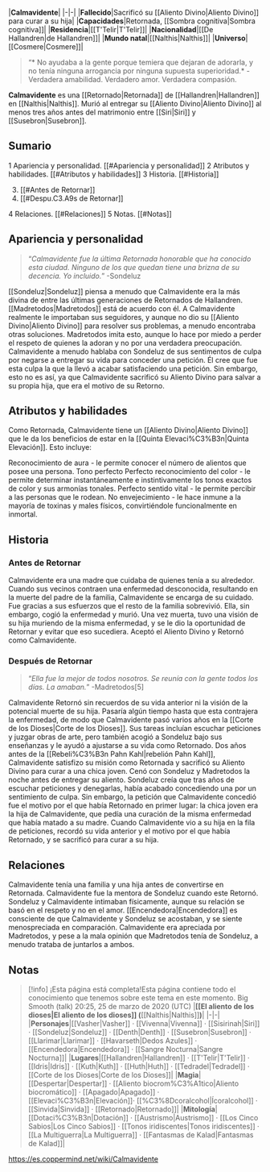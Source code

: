 

|**Calmavidente**|
|-|-|
|**Fallecido**|Sacrificó su [[Aliento Divino\|Aliento Divino]] para curar a su hija|
|**Capacidades**|Retornada, [[Sombra cognitiva\|Sombra cognitiva]]|
|**Residencia**|[[T'Telir\|T'Telir]]|
|**Nacionalidad**|[[De Hallandren\|de Hallandren]]|
|**Mundo natal**|[[Nalthis\|Nalthis]]|
|**Universo**|[[Cosmere\|Cosmere]]|

>“* No ayudaba a la gente porque temiera que dejaran de adorarla, y no tenía ninguna arrogancia por ninguna supuesta superioridad.*
\-Verdadera amabilidad. Verdadero amor. Verdadera compasión.


**Calmavidente** es una [[Retornado\|Retornada]] de [[Hallandren\|Hallandren]] en [[Nalthis\|Nalthis]]. Murió al entregar su [[Aliento Divino\|Aliento Divino]] al menos tres años antes del matrimonio entre [[Siri\|Siri]] y [[Susebron\|Susebron]].

## Sumario

1 Apariencia y personalidad. [[#Apariencia y personalidad]] 
2 Atributos y habilidades. [[#Atributos y habilidades]] 
3 Historia. [[#Historia]] 

3. [[#Antes de Retornar]] 
3. [[#Despu.C3.A9s de Retornar]] 


4 Relaciones. [[#Relaciones]] 
5 Notas. [[#Notas]] 


## Apariencia y personalidad
>“*Calmavidente fue la última Retornada honorable que ha conocido esta ciudad. Ninguno de los que quedan tiene una brizna de su decencia. Yo incluido.*”
\-Sondeluz


[[Sondeluz\|Sondeluz]] piensa a menudo que Calmavidente era la más divina de entre las últimas generaciones de Retornados de Hallandren. [[Madretodos\|Madretodos]] está de acuerdo con él. A Calmavidente realmente le importaban sus seguidores, y aunque no dio su [[Aliento Divino\|Aliento Divino]] para resolver sus problemas, a menudo encontraba otras soluciones. Madretodos imita esto, aunque lo hace por miedo a perder el respeto de quienes la adoran y no por una verdadera preocupación. Calmavidente a menudo hablaba con Sondeluz de sus sentimentos de culpa por negarse a entregar su vida para conceder una petición. Él cree que fue esta culpa la que la llevó a acabar satisfaciendo una petición. Sin embargo, esto no es así, ya que Calmavidente sacrificó su Aliento Divino para salvar a su propia hija, que era el motivo de su Retorno.

## Atributos y habilidades
Como Retornada, Calmavidente tiene un [[Aliento Divino\|Aliento Divino]] que le da los beneficios de estar en la [[Quinta Elevaci%C3%B3n\|Quinta Elevación]]. Esto incluye:

Reconocimiento de aura - le permite conocer el número de alientos que posee una persona.
Tono perfecto
Perfecto reconocimiento del color - le permite determinar instantáneamente e instintivamente los tonos exactos de color y sus armonías tonales.
Perfecto sentido vital - le permite percibir a las personas que le rodean.
No envejecimiento - le hace inmune a la mayoría de toxinas y males físicos, convirtiéndole funcionalmente en inmortal.
## Historia
### Antes de Retornar
Calmavidente era una madre que cuidaba de quienes tenía a su alrededor. Cuando sus vecinos contraen una enfermedad desconocida, resultando en la muerte del padre de la familia, Calmavidente se encarga de su cuidado. Fue gracias a sus esfuerzos que el resto de la familia sobrevivió. Ella, sin embargo, cogió la enfermedad y murió. Una vez muerta, tuvo una visión de su hija muriendo de la misma enfermedad, y se le dio la oportunidad de Retornar y evitar que eso sucediera. Aceptó el Aliento Divino y Retornó como Calmavidente.

### Después de Retornar
>“*Ella fue la mejor de todos nosotros. Se reunía con la gente todos los días. La amaban.*”
\-Madretodos[5]


Calmavidente Retornó sin recuerdos de su vida anterior ni la visión de la potencial muerte de su hija. Pasaría algún tiempo hasta que esta contrajera la enfermedad, de modo que Calmavidente pasó varios años en la [[Corte de los Dioses\|Corte de los Dioses]]. Sus tareas incluían escuchar peticiones y juzgar obras de arte, pero también acogió a Sondeluz bajo sus enseñanzas y le ayudó a ajustarse a su vida como Retornado.
Dos años antes de la [[Rebeli%C3%B3n Pahn Kahl\|rebelión Pahn Kahl]], Calmavidente satisfizo su misión como Retornada y sacrificó su Aliento Divino para curar a una chica joven. Cenó con Sondeluz y Madretodos la noche antes de entregar su aliento. Sondeluz creía que tras años de escuchar peticiones y denegarlas, había acabado concediendo una por un sentimiento de culpa. Sin embargo, la petición que Calmavidente concedió fue el motivo por el que había Retornado en primer lugar: la chica joven era la hija de Calmavidente, que pedía una curación de la misma enfermedad que había matado a su madre. Cuando Calmavidente vio a su hija en la fila de peticiones, recordó su vida anterior y el motivo por el que había Retornado, y se sacrificó para curar a su hija.

## Relaciones
Calmavidente tenía una familia y una hija antes de convertirse en Retornada.
Calmavidente fue la mentora de Sondeluz cuando este Retornó. Sondeluz y Calmavidente intimaban físicamente, aunque su relación se basó en el respeto y no en el amor. [[Encendedora\|Encendedora]] es consciente de que Calmavidente y Sondeluz se acostaban, y se siente menospreciada en comparación. Calmavidente era apreciada por Madretodos, y pese a la mala opinión que Madretodos tenía de Sondeluz, a menudo trataba de juntarlos a ambos.

## Notas

> [!info] ¡Esta página está completa!Esta página contiene todo el conocimiento que tenemos sobre este tema en este momento.
Big Smooth (talk) 20:25, 25 de marzo de 2020 (UTC)
|**[[El aliento de los dioses\|El aliento de los dioses]] (**[[Nalthis\|Nalthis]]**)**|
|-|-|
|**Personajes**|[[Vasher\|Vasher]] · [[Vivenna\|Vivenna]] · [[Sisirinah\|Siri]] · [[Sondeluz\|Sondeluz]] · [[Denth\|Denth]] · [[Susebron\|Susebron]] · [[Llarimar\|Llarimar]] · [[Havarseth\|Dedos Azules]] · [[Encendedora\|Encendedora]] · [[Sangre Nocturna\|Sangre Nocturna]]|
|**Lugares**|[[Hallandren\|Hallandren]] · [[T'Telir\|T'Telir]] · [[Idris\|Idris]] · [[Kuth\|Kuth]] · [[Huth\|Huth]] · [[Tedradel\|Tedradel]] · [[Corte de los Dioses\|Corte de los Dioses]]|
|**Magia**|[[Despertar\|Despertar]] · [[Aliento biocrom%C3%A1tico\|Aliento biocromático]] · [[Apagado\|Apagado]] · [[Elevaci%C3%B3n\|Elevación]]· [[%C3%8Dcoralcohol\|Ícoralcohol]] · [[Sinvida\|Sinvida]] · [[Retornado\|Retornado]]|
|**Mitología**|[[Dotaci%C3%B3n\|Dotación]] · [[Austrismo\|Austrismo]] · [[Los Cinco Sabios\|Los Cinco Sabios]] · [[Tonos iridiscentes\|Tonos iridiscentes]] · [[La Multiguerra\|La Multiguerra]] · [[Fantasmas de Kalad\|Fantasmas de Kalad]]|



https://es.coppermind.net/wiki/Calmavidente